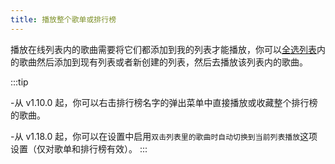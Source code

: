 ```yaml
---
title: 播放整个歌单或排行榜
---
```


播放在线列表内的歌曲需要将它们都添加到我的列表才能播放，你可以[全选列表](./list-multiple-selection)内的歌曲然后添加到现有列表或者新创建的列表，然后去播放该列表内的歌曲。

:::tip

-从 v1.10.0 起，你可以右击排行榜名字的弹出菜单中直接播放或收藏整个排行榜的歌曲。

-从 v1.18.0 起，你可以在设置中启用`双击列表里的歌曲时自动切换到当前列表播放`这项设置（仅对歌单和排行榜有效）。
:::
